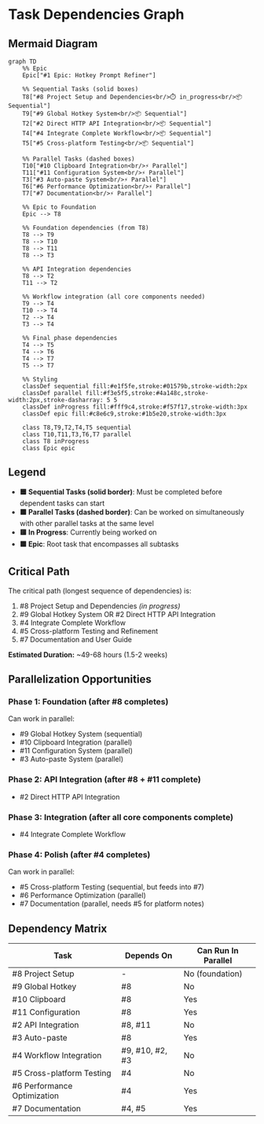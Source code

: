# Task Dependencies Graph

## Mermaid Diagram

```mermaid
graph TD
    %% Epic
    Epic["#1 Epic: Hotkey Prompt Refiner"]

    %% Sequential Tasks (solid boxes)
    T8["#8 Project Setup and Dependencies<br/>⏱️ in_progress<br/>📦 Sequential"]
    T9["#9 Global Hotkey System<br/>📦 Sequential"]
    T2["#2 Direct HTTP API Integration<br/>📦 Sequential"]
    T4["#4 Integrate Complete Workflow<br/>📦 Sequential"]
    T5["#5 Cross-platform Testing<br/>📦 Sequential"]

    %% Parallel Tasks (dashed boxes)
    T10["#10 Clipboard Integration<br/>⚡ Parallel"]
    T11["#11 Configuration System<br/>⚡ Parallel"]
    T3["#3 Auto-paste System<br/>⚡ Parallel"]
    T6["#6 Performance Optimization<br/>⚡ Parallel"]
    T7["#7 Documentation<br/>⚡ Parallel"]

    %% Epic to Foundation
    Epic --> T8

    %% Foundation dependencies (from T8)
    T8 --> T9
    T8 --> T10
    T8 --> T11
    T8 --> T3

    %% API Integration dependencies
    T8 --> T2
    T11 --> T2

    %% Workflow integration (all core components needed)
    T9 --> T4
    T10 --> T4
    T2 --> T4
    T3 --> T4

    %% Final phase dependencies
    T4 --> T5
    T4 --> T6
    T4 --> T7
    T5 --> T7

    %% Styling
    classDef sequential fill:#e1f5fe,stroke:#01579b,stroke-width:2px
    classDef parallel fill:#f3e5f5,stroke:#4a148c,stroke-width:2px,stroke-dasharray: 5 5
    classDef inProgress fill:#fff9c4,stroke:#f57f17,stroke-width:3px
    classDef epic fill:#c8e6c9,stroke:#1b5e20,stroke-width:3px

    class T8,T9,T2,T4,T5 sequential
    class T10,T11,T3,T6,T7 parallel
    class T8 inProgress
    class Epic epic
```

## Legend

- **🟦 Sequential Tasks (solid border)**: Must be completed before dependent tasks can start
- **🟪 Parallel Tasks (dashed border)**: Can be worked on simultaneously with other parallel tasks at the same level
- **🟨 In Progress**: Currently being worked on
- **🟩 Epic**: Root task that encompasses all subtasks

## Critical Path

The critical path (longest sequence of dependencies) is:
1. #8 Project Setup and Dependencies _(in progress)_
2. #9 Global Hotkey System OR #2 Direct HTTP API Integration
3. #4 Integrate Complete Workflow
4. #5 Cross-platform Testing and Refinement
5. #7 Documentation and User Guide

**Estimated Duration:** ~49-68 hours (1.5-2 weeks)

## Parallelization Opportunities

### Phase 1: Foundation (after #8 completes)
Can work in parallel:
- #9 Global Hotkey System (sequential)
- #10 Clipboard Integration (parallel)
- #11 Configuration System (parallel)
- #3 Auto-paste System (parallel)

### Phase 2: API Integration (after #8 + #11 complete)
- #2 Direct HTTP API Integration

### Phase 3: Integration (after all core components complete)
- #4 Integrate Complete Workflow

### Phase 4: Polish (after #4 completes)
Can work in parallel:
- #5 Cross-platform Testing (sequential, but feeds into #7)
- #6 Performance Optimization (parallel)
- #7 Documentation (parallel, needs #5 for platform notes)

## Dependency Matrix

| Task | Depends On | Can Run In Parallel |
|------|-----------|---------------------|
| #8 Project Setup | - | No (foundation) |
| #9 Global Hotkey | #8 | No |
| #10 Clipboard | #8 | Yes |
| #11 Configuration | #8 | Yes |
| #2 API Integration | #8, #11 | No |
| #3 Auto-paste | #8 | Yes |
| #4 Workflow Integration | #9, #10, #2, #3 | No |
| #5 Cross-platform Testing | #4 | No |
| #6 Performance Optimization | #4 | Yes |
| #7 Documentation | #4, #5 | Yes |
